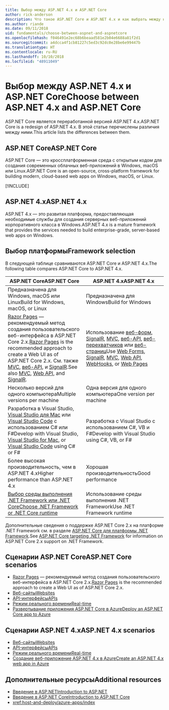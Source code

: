 ```yaml
---
title: Выбор между ASP.NET 4.x и ASP.NET Core
author: rick-anderson
description: Что такое ASP.NET Core и ASP.NET 4.x и как выбрать между ними.
ms.author: riande
ms.date: 09/11/2018
uid: fundamentals/choose-between-aspnet-and-aspnetcore
ms.openlocfilehash: f046491e2ec68b6beaad581e2b04e6688a81f2d1
ms.sourcegitcommit: a4dcca4f1cb81227c5ed3c92dc0e28be6e99447b
ms.translationtype: HT
ms.contentlocale: ru-RU
ms.lasthandoff: 10/10/2018
ms.locfileid: "48911049"
---
```

# <a name="choose-between-aspnet-4x-and-aspnet-core"></a><span data-ttu-id="b37e3-103">Выбор между ASP.NET 4.x и ASP.NET Core</span><span class="sxs-lookup"><span data-stu-id="b37e3-103">Choose between ASP.NET 4.x and ASP.NET Core</span></span>

<span data-ttu-id="b37e3-104">ASP.NET Core является переработанной версией ASP.NET 4.x.</span><span class="sxs-lookup"><span data-stu-id="b37e3-104">ASP.NET Core is a redesign of ASP.NET 4.x.</span></span> <span data-ttu-id="b37e3-105">В этой статье перечислены различия между ними.</span><span class="sxs-lookup"><span data-stu-id="b37e3-105">This article lists the differences between them.</span></span>

## <a name="aspnet-core"></a><span data-ttu-id="b37e3-106">ASP.NET Core</span><span class="sxs-lookup"><span data-stu-id="b37e3-106">ASP.NET Core</span></span>

<span data-ttu-id="b37e3-107">ASP.NET Core — это кроссплатформенная среда с открытым кодом для создания современных облачных веб-приложений в Windows, macOS или Linux.</span><span class="sxs-lookup"><span data-stu-id="b37e3-107">ASP.NET Core is an open-source, cross-platform framework for building modern, cloud-based web apps on Windows, macOS, or Linux.</span></span>

[!INCLUDE[](~/includes/benefits.md)]

## <a name="aspnet-4x"></a><span data-ttu-id="b37e3-108">ASP.NET 4.x</span><span class="sxs-lookup"><span data-stu-id="b37e3-108">ASP.NET 4.x</span></span>

<span data-ttu-id="b37e3-109">ASP.NET 4.x — это развитая платформа, предоставляющая необходимые службы для создания серверных веб-приложений корпоративного класса в Windows.</span><span class="sxs-lookup"><span data-stu-id="b37e3-109">ASP.NET 4.x is a mature framework that provides the services needed to build enterprise-grade, server-based web apps on Windows.</span></span>

## <a name="framework-selection"></a><span data-ttu-id="b37e3-110">Выбор платформы</span><span class="sxs-lookup"><span data-stu-id="b37e3-110">Framework selection</span></span>

<span data-ttu-id="b37e3-111">В следующей таблице сравниваются ASP.NET Core и ASP.NET 4.x.</span><span class="sxs-lookup"><span data-stu-id="b37e3-111">The following table compares ASP.NET Core to ASP.NET 4.x.</span></span>

| <span data-ttu-id="b37e3-112">ASP.NET Core</span><span class="sxs-lookup"><span data-stu-id="b37e3-112">ASP.NET Core</span></span> | <span data-ttu-id="b37e3-113">ASP.NET 4.x</span><span class="sxs-lookup"><span data-stu-id="b37e3-113">ASP.NET 4.x</span></span> |
|---|---|
|<span data-ttu-id="b37e3-114">Предназначена для Windows, macOS или Linux</span><span class="sxs-lookup"><span data-stu-id="b37e3-114">Build for Windows, macOS, or Linux</span></span>|<span data-ttu-id="b37e3-115">Предназначена для Windows</span><span class="sxs-lookup"><span data-stu-id="b37e3-115">Build for Windows</span></span>|
|<span data-ttu-id="b37e3-116">[Razor Pages](xref:razor-pages/index) — рекомендуемый метод создания пользовательского веб-интерфейса в ASP.NET Core 2.x.</span><span class="sxs-lookup"><span data-stu-id="b37e3-116">[Razor Pages](xref:razor-pages/index) is the recommended approach to create a Web UI as of ASP.NET Core 2.x.</span></span> <span data-ttu-id="b37e3-117">См. также [MVC](xref:mvc/overview), [веб-API](xref:tutorials/first-web-api), и [SignalR](xref:signalr/introduction).</span><span class="sxs-lookup"><span data-stu-id="b37e3-117">See also [MVC](xref:mvc/overview), [Web API](xref:tutorials/first-web-api), and [SignalR](xref:signalr/introduction).</span></span>|<span data-ttu-id="b37e3-118">Использование [веб-форм](/aspnet/web-forms), [SignalR](/aspnet/signalr), [MVC](/aspnet/mvc), [веб-API](/aspnet/web-api/), [веб-перехватчиков](/aspnet/webhooks/) или [веб-страниц](/aspnet/web-pages)</span><span class="sxs-lookup"><span data-stu-id="b37e3-118">Use [Web Forms](/aspnet/web-forms), [SignalR](/aspnet/signalr), [MVC](/aspnet/mvc), [Web API](/aspnet/web-api/), [WebHooks](/aspnet/webhooks/), or [Web Pages](/aspnet/web-pages)</span></span>|
|<span data-ttu-id="b37e3-119">Несколько версий для одного компьютера</span><span class="sxs-lookup"><span data-stu-id="b37e3-119">Multiple versions per machine</span></span>|<span data-ttu-id="b37e3-120">Одна версия для одного компьютера</span><span class="sxs-lookup"><span data-stu-id="b37e3-120">One version per machine</span></span>|
|<span data-ttu-id="b37e3-121">Разработка в Visual Studio, [Visual Studio для Mac](https://www.visualstudio.com/vs/visual-studio-mac/) или [Visual Studio Code](https://code.visualstudio.com/) с использованием C# или F#</span><span class="sxs-lookup"><span data-stu-id="b37e3-121">Develop with Visual Studio, [Visual Studio for Mac](https://www.visualstudio.com/vs/visual-studio-mac/), or [Visual Studio Code](https://code.visualstudio.com/) using C# or F#</span></span>|<span data-ttu-id="b37e3-122">Разработка с Visual Studio с использованием C#, VB и F#</span><span class="sxs-lookup"><span data-stu-id="b37e3-122">Develop with Visual Studio using C#, VB, or F#</span></span>|
|<span data-ttu-id="b37e3-123">Более высокая производительность, чем в ASP.NET 4.x</span><span class="sxs-lookup"><span data-stu-id="b37e3-123">Higher performance than ASP.NET 4.x</span></span>|<span data-ttu-id="b37e3-124">Хорошая производительность</span><span class="sxs-lookup"><span data-stu-id="b37e3-124">Good performance</span></span>|
|[<span data-ttu-id="b37e3-125">Выбор среды выполнения .NET Framework или .NET Core</span><span class="sxs-lookup"><span data-stu-id="b37e3-125">Choose .NET Framework or .NET Core runtime</span></span>](/dotnet/articles/standard/choosing-core-framework-server)|<span data-ttu-id="b37e3-126">Использование среды выполнения .NET Framework</span><span class="sxs-lookup"><span data-stu-id="b37e3-126">Use .NET Framework runtime</span></span>|

<span data-ttu-id="b37e3-127">Дополнительные сведения о поддержке ASP.NET Core 2.x на платформе .NET Framework см. в разделе [ASP.NET Core для платформы .NET Framework](xref:index#target-framework).</span><span class="sxs-lookup"><span data-stu-id="b37e3-127">See [ASP.NET Core targeting .NET Framework](xref:index#target-framework) for information on ASP.NET Core 2.x support on .NET Framework.</span></span>

## <a name="aspnet-core-scenarios"></a><span data-ttu-id="b37e3-128">Сценарии ASP.NET Core</span><span class="sxs-lookup"><span data-stu-id="b37e3-128">ASP.NET Core scenarios</span></span>

* <span data-ttu-id="b37e3-129">[Razor Pages](xref:razor-pages/index) — рекомендуемый метод создания пользовательского веб-интерфейса в ASP.NET Core 2.x.</span><span class="sxs-lookup"><span data-stu-id="b37e3-129">[Razor Pages](xref:razor-pages/index) is the recommended approach to create a Web UI as of ASP.NET Core 2.x.</span></span>
* [<span data-ttu-id="b37e3-130">Веб-сайты</span><span class="sxs-lookup"><span data-stu-id="b37e3-130">Websites</span></span>](xref:tutorials/first-mvc-app/index)
* [<span data-ttu-id="b37e3-131">API-интерфейсы</span><span class="sxs-lookup"><span data-stu-id="b37e3-131">APIs</span></span>](xref:tutorials/first-web-api)
* [<span data-ttu-id="b37e3-132">Режим реального времени</span><span class="sxs-lookup"><span data-stu-id="b37e3-132">Real-time</span></span>](xref:signalr/index)
* [<span data-ttu-id="b37e3-133">Развертывание приложения ASP.NET Core в Azure</span><span class="sxs-lookup"><span data-stu-id="b37e3-133">Deploy an ASP.NET Core app to Azure</span></span>](/azure/app-service/app-service-web-get-started-dotnet)

## <a name="aspnet-4x-scenarios"></a><span data-ttu-id="b37e3-134">Сценарии ASP.NET 4.x</span><span class="sxs-lookup"><span data-stu-id="b37e3-134">ASP.NET 4.x scenarios</span></span>

* [<span data-ttu-id="b37e3-135">Веб-сайты</span><span class="sxs-lookup"><span data-stu-id="b37e3-135">Websites</span></span>](/aspnet/mvc)
* [<span data-ttu-id="b37e3-136">API-интерфейсы</span><span class="sxs-lookup"><span data-stu-id="b37e3-136">APIs</span></span>](/aspnet/web-api)
* [<span data-ttu-id="b37e3-137">Режим реального времени</span><span class="sxs-lookup"><span data-stu-id="b37e3-137">Real-time</span></span>](/aspnet/signalr)
* [<span data-ttu-id="b37e3-138">Создание веб-приложение ASP.NET 4.x в Azure</span><span class="sxs-lookup"><span data-stu-id="b37e3-138">Create an ASP.NET 4.x web app in Azure</span></span>](/azure/app-service/app-service-web-get-started-dotnet-framework)

## <a name="additional-resources"></a><span data-ttu-id="b37e3-139">Дополнительные ресурсы</span><span class="sxs-lookup"><span data-stu-id="b37e3-139">Additional resources</span></span>

* [<span data-ttu-id="b37e3-140">Введение в ASP.NET</span><span class="sxs-lookup"><span data-stu-id="b37e3-140">Introduction to ASP.NET</span></span>](/aspnet/overview)
* [<span data-ttu-id="b37e3-141">Введение в ASP.NET Core</span><span class="sxs-lookup"><span data-stu-id="b37e3-141">Introduction to ASP.NET Core</span></span>](xref:index)
* <xref:host-and-deploy/azure-apps/index>

